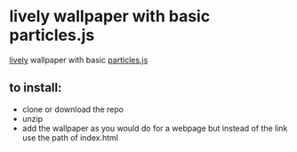 # lively wallpaper with basic particles.js

[lively](https://github.com/rocksdanister/lively) wallpaper with basic [particles.js](https://github.com/VincentGarreau/particles.js)

## to install:

- clone or download the repo
- unzip
- add the wallpaper as you would do for a webpage but instead of the link use the path of index.html
